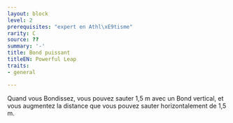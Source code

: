 ```yaml
---
layout: block
level: 2
prerequisites: "expert en Athl\xE9tisme"
rarity: C
source: ??
summary: '-'
title: Bond puissant
titleEN: Powerful Leap
traits:
- general

---
```


<p>Quand vous Bondissez, vous pouvez sauter 1,5 m avec un Bond vertical, et vous augmentez la distance que vous pouvez sauter horizontalement de 1,5 m.</p>